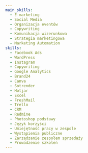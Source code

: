 ```yaml
---
main_skills:
  - E-marketing
  - Social Media
  - Organizacja eventów
  - Copywriting
  - Komunikacja wizerunkowa
  - Strategia marketingowa
  - Marketing Automation
skills:
  - Facebook Ads
  - WordPress
  - Instagram
  - Copywriting
  - Google Analytics
  - Brand24
  - Canva
  - Sotrender
  - Hotjar
  - Excel
  - FreshMail
  - Trello
  - CRM
  - Redmine
  - Photoshop podstawy
  - Język korzyści
  - Umiejętność pracy w zespole
  - Wystąpienia publiczne
  - Zarządzanie zespołem sprzedaży
  - Prowadzenie szkoleń
---
```

